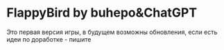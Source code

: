 ﻿# FlappyBird by buhepo&ChatGPT
Это первая версия игры, в будущем возможны обновления,
если есть идеи по доработке - пишите
